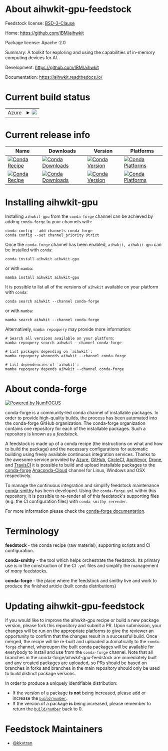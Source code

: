 About aihwkit-gpu-feedstock
===========================

Feedstock license: [BSD-3-Clause](https://github.com/conda-forge/aihwkit-gpu-feedstock/blob/main/LICENSE.txt)

Home: https://github.com/IBM/aihwkit

Package license: Apache-2.0

Summary: A toolkit for exploring and using the capabilities of in-memory computing devices for AI.

Development: https://github.com/IBM/aihwkit

Documentation: https://aihwkit.readthedocs.io/

Current build status
====================


<table>
    
  <tr>
    <td>Azure</td>
    <td>
      <details>
        <summary>
          <a href="https://dev.azure.com/conda-forge/feedstock-builds/_build/latest?definitionId=20304&branchName=main">
            <img src="https://dev.azure.com/conda-forge/feedstock-builds/_apis/build/status/aihwkit-gpu-feedstock?branchName=main">
          </a>
        </summary>
        <table>
          <thead><tr><th>Variant</th><th>Status</th></tr></thead>
          <tbody><tr>
              <td>linux_64_c_compiler_version10cuda_compilernvcccuda_compiler_version11.2cxx_compiler_version10python3.10.____cpython</td>
              <td>
                <a href="https://dev.azure.com/conda-forge/feedstock-builds/_build/latest?definitionId=20304&branchName=main">
                  <img src="https://dev.azure.com/conda-forge/feedstock-builds/_apis/build/status/aihwkit-gpu-feedstock?branchName=main&jobName=linux&configuration=linux%20linux_64_c_compiler_version10cuda_compilernvcccuda_compiler_version11.2cxx_compiler_version10python3.10.____cpython" alt="variant">
                </a>
              </td>
            </tr><tr>
              <td>linux_64_c_compiler_version10cuda_compilernvcccuda_compiler_version11.2cxx_compiler_version10python3.11.____cpython</td>
              <td>
                <a href="https://dev.azure.com/conda-forge/feedstock-builds/_build/latest?definitionId=20304&branchName=main">
                  <img src="https://dev.azure.com/conda-forge/feedstock-builds/_apis/build/status/aihwkit-gpu-feedstock?branchName=main&jobName=linux&configuration=linux%20linux_64_c_compiler_version10cuda_compilernvcccuda_compiler_version11.2cxx_compiler_version10python3.11.____cpython" alt="variant">
                </a>
              </td>
            </tr><tr>
              <td>linux_64_c_compiler_version10cuda_compilernvcccuda_compiler_version11.2cxx_compiler_version10python3.8.____cpython</td>
              <td>
                <a href="https://dev.azure.com/conda-forge/feedstock-builds/_build/latest?definitionId=20304&branchName=main">
                  <img src="https://dev.azure.com/conda-forge/feedstock-builds/_apis/build/status/aihwkit-gpu-feedstock?branchName=main&jobName=linux&configuration=linux%20linux_64_c_compiler_version10cuda_compilernvcccuda_compiler_version11.2cxx_compiler_version10python3.8.____cpython" alt="variant">
                </a>
              </td>
            </tr><tr>
              <td>linux_64_c_compiler_version10cuda_compilernvcccuda_compiler_version11.2cxx_compiler_version10python3.9.____cpython</td>
              <td>
                <a href="https://dev.azure.com/conda-forge/feedstock-builds/_build/latest?definitionId=20304&branchName=main">
                  <img src="https://dev.azure.com/conda-forge/feedstock-builds/_apis/build/status/aihwkit-gpu-feedstock?branchName=main&jobName=linux&configuration=linux%20linux_64_c_compiler_version10cuda_compilernvcccuda_compiler_version11.2cxx_compiler_version10python3.9.____cpython" alt="variant">
                </a>
              </td>
            </tr><tr>
              <td>linux_64_c_compiler_version12cuda_compilerNonecuda_compiler_versionNonecxx_compiler_version12python3.10.____cpython</td>
              <td>
                <a href="https://dev.azure.com/conda-forge/feedstock-builds/_build/latest?definitionId=20304&branchName=main">
                  <img src="https://dev.azure.com/conda-forge/feedstock-builds/_apis/build/status/aihwkit-gpu-feedstock?branchName=main&jobName=linux&configuration=linux%20linux_64_c_compiler_version12cuda_compilerNonecuda_compiler_versionNonecxx_compiler_version12python3.10.____cpython" alt="variant">
                </a>
              </td>
            </tr><tr>
              <td>linux_64_c_compiler_version12cuda_compilerNonecuda_compiler_versionNonecxx_compiler_version12python3.11.____cpython</td>
              <td>
                <a href="https://dev.azure.com/conda-forge/feedstock-builds/_build/latest?definitionId=20304&branchName=main">
                  <img src="https://dev.azure.com/conda-forge/feedstock-builds/_apis/build/status/aihwkit-gpu-feedstock?branchName=main&jobName=linux&configuration=linux%20linux_64_c_compiler_version12cuda_compilerNonecuda_compiler_versionNonecxx_compiler_version12python3.11.____cpython" alt="variant">
                </a>
              </td>
            </tr><tr>
              <td>linux_64_c_compiler_version12cuda_compilerNonecuda_compiler_versionNonecxx_compiler_version12python3.8.____cpython</td>
              <td>
                <a href="https://dev.azure.com/conda-forge/feedstock-builds/_build/latest?definitionId=20304&branchName=main">
                  <img src="https://dev.azure.com/conda-forge/feedstock-builds/_apis/build/status/aihwkit-gpu-feedstock?branchName=main&jobName=linux&configuration=linux%20linux_64_c_compiler_version12cuda_compilerNonecuda_compiler_versionNonecxx_compiler_version12python3.8.____cpython" alt="variant">
                </a>
              </td>
            </tr><tr>
              <td>linux_64_c_compiler_version12cuda_compilerNonecuda_compiler_versionNonecxx_compiler_version12python3.9.____cpython</td>
              <td>
                <a href="https://dev.azure.com/conda-forge/feedstock-builds/_build/latest?definitionId=20304&branchName=main">
                  <img src="https://dev.azure.com/conda-forge/feedstock-builds/_apis/build/status/aihwkit-gpu-feedstock?branchName=main&jobName=linux&configuration=linux%20linux_64_c_compiler_version12cuda_compilerNonecuda_compiler_versionNonecxx_compiler_version12python3.9.____cpython" alt="variant">
                </a>
              </td>
            </tr>
          </tbody>
        </table>
      </details>
    </td>
  </tr>
</table>

Current release info
====================

| Name | Downloads | Version | Platforms |
| --- | --- | --- | --- |
| [![Conda Recipe](https://img.shields.io/badge/recipe-aihwkit-green.svg)](https://anaconda.org/conda-forge/aihwkit) | [![Conda Downloads](https://img.shields.io/conda/dn/conda-forge/aihwkit.svg)](https://anaconda.org/conda-forge/aihwkit) | [![Conda Version](https://img.shields.io/conda/vn/conda-forge/aihwkit.svg)](https://anaconda.org/conda-forge/aihwkit) | [![Conda Platforms](https://img.shields.io/conda/pn/conda-forge/aihwkit.svg)](https://anaconda.org/conda-forge/aihwkit) |
| [![Conda Recipe](https://img.shields.io/badge/recipe-aihwkit--gpu-green.svg)](https://anaconda.org/conda-forge/aihwkit-gpu) | [![Conda Downloads](https://img.shields.io/conda/dn/conda-forge/aihwkit-gpu.svg)](https://anaconda.org/conda-forge/aihwkit-gpu) | [![Conda Version](https://img.shields.io/conda/vn/conda-forge/aihwkit-gpu.svg)](https://anaconda.org/conda-forge/aihwkit-gpu) | [![Conda Platforms](https://img.shields.io/conda/pn/conda-forge/aihwkit-gpu.svg)](https://anaconda.org/conda-forge/aihwkit-gpu) |

Installing aihwkit-gpu
======================

Installing `aihwkit-gpu` from the `conda-forge` channel can be achieved by adding `conda-forge` to your channels with:

```
conda config --add channels conda-forge
conda config --set channel_priority strict
```

Once the `conda-forge` channel has been enabled, `aihwkit, aihwkit-gpu` can be installed with `conda`:

```
conda install aihwkit aihwkit-gpu
```

or with `mamba`:

```
mamba install aihwkit aihwkit-gpu
```

It is possible to list all of the versions of `aihwkit` available on your platform with `conda`:

```
conda search aihwkit --channel conda-forge
```

or with `mamba`:

```
mamba search aihwkit --channel conda-forge
```

Alternatively, `mamba repoquery` may provide more information:

```
# Search all versions available on your platform:
mamba repoquery search aihwkit --channel conda-forge

# List packages depending on `aihwkit`:
mamba repoquery whoneeds aihwkit --channel conda-forge

# List dependencies of `aihwkit`:
mamba repoquery depends aihwkit --channel conda-forge
```


About conda-forge
=================

[![Powered by
NumFOCUS](https://img.shields.io/badge/powered%20by-NumFOCUS-orange.svg?style=flat&colorA=E1523D&colorB=007D8A)](https://numfocus.org)

conda-forge is a community-led conda channel of installable packages.
In order to provide high-quality builds, the process has been automated into the
conda-forge GitHub organization. The conda-forge organization contains one repository
for each of the installable packages. Such a repository is known as a *feedstock*.

A feedstock is made up of a conda recipe (the instructions on what and how to build
the package) and the necessary configurations for automatic building using freely
available continuous integration services. Thanks to the awesome service provided by
[Azure](https://azure.microsoft.com/en-us/services/devops/), [GitHub](https://github.com/),
[CircleCI](https://circleci.com/), [AppVeyor](https://www.appveyor.com/),
[Drone](https://cloud.drone.io/welcome), and [TravisCI](https://travis-ci.com/)
it is possible to build and upload installable packages to the
[conda-forge](https://anaconda.org/conda-forge) [Anaconda-Cloud](https://anaconda.org/)
channel for Linux, Windows and OSX respectively.

To manage the continuous integration and simplify feedstock maintenance
[conda-smithy](https://github.com/conda-forge/conda-smithy) has been developed.
Using the ``conda-forge.yml`` within this repository, it is possible to re-render all of
this feedstock's supporting files (e.g. the CI configuration files) with ``conda smithy rerender``.

For more information please check the [conda-forge documentation](https://conda-forge.org/docs/).

Terminology
===========

**feedstock** - the conda recipe (raw material), supporting scripts and CI configuration.

**conda-smithy** - the tool which helps orchestrate the feedstock.
                   Its primary use is in the construction of the CI ``.yml`` files
                   and simplify the management of *many* feedstocks.

**conda-forge** - the place where the feedstock and smithy live and work to
                  produce the finished article (built conda distributions)


Updating aihwkit-gpu-feedstock
==============================

If you would like to improve the aihwkit-gpu recipe or build a new
package version, please fork this repository and submit a PR. Upon submission,
your changes will be run on the appropriate platforms to give the reviewer an
opportunity to confirm that the changes result in a successful build. Once
merged, the recipe will be re-built and uploaded automatically to the
`conda-forge` channel, whereupon the built conda packages will be available for
everybody to install and use from the `conda-forge` channel.
Note that all branches in the conda-forge/aihwkit-gpu-feedstock are
immediately built and any created packages are uploaded, so PRs should be based
on branches in forks and branches in the main repository should only be used to
build distinct package versions.

In order to produce a uniquely identifiable distribution:
 * If the version of a package **is not** being increased, please add or increase
   the [``build/number``](https://docs.conda.io/projects/conda-build/en/latest/resources/define-metadata.html#build-number-and-string).
 * If the version of a package **is** being increased, please remember to return
   the [``build/number``](https://docs.conda.io/projects/conda-build/en/latest/resources/define-metadata.html#build-number-and-string)
   back to 0.

Feedstock Maintainers
=====================

* [@kkvtran](https://github.com/kkvtran/)

